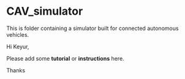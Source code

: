 # CAV_simulator

This is folder containing a simulator built for connected autonomous vehicles. 

Hi Keyur,

Please add some **tutorial** or **instructions** here.

Thanks
